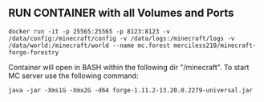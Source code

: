 ## RUN CONTAINER with all Volumes and Ports 
```
docker run -it -p 25565:25565 -p 8123:8123 -v /data/config:/minecraft/config -v /data/logs:/minecraft/logs -v /data/world:/minecraft/world --name mc.forest merciless210/minecraft-forge-forestry
```
Container will open in BASH within the following dir "/minecraft". To start MC server use the following command:
```
java -jar -Xms1G -Xmx2G -d64 forge-1.11.2-13.20.0.2279-universal.jar
```
